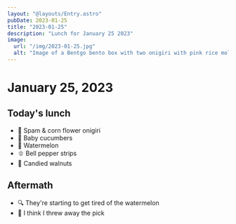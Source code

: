 ```yaml
---
layout: "@layouts/Entry.astro"
pubDate: 2023-01-25
title: "2023-01-25"
description: "Lunch for January 25 2023"
image:
  url: "/img/2023-01-25.jpg"
  alt: "Image of a Bentgo bento box with two onigiri with pink rice molded into flowers, baby cucumbers, watermelon, bell pepper strips and candied walnuts"
---
```


# January 25, 2023

## Today's lunch

- 🌸 Spam & corn flower onigiri
- 🥒 Baby cucumbers
- 🍉 Watermelon
- 🫑 Bell pepper strips
- 🍫 Candied walnuts

## Aftermath

- 🔍 They're starting to get tired of the watermelon
- 🤦 I think I threw away the pick
